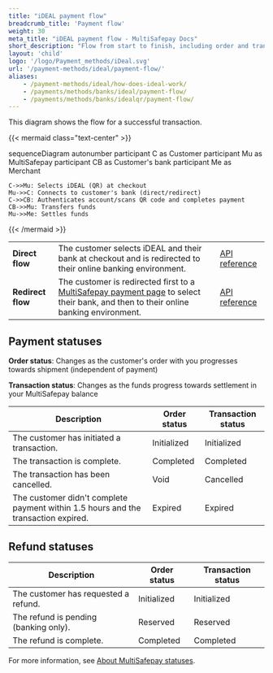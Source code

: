 ```yaml
---
title: "iDEAL payment flow"
breadcrumb_title: 'Payment flow'
weight: 30
meta_title: "iDEAL payment flow - MultiSafepay Docs"
short_description: "Flow from start to finish, including order and transaction status changes"
layout: 'child'
logo: '/logo/Payment_methods/iDeal.svg'
url: '/payment-methods/ideal/payment-flow/'
aliases: 
    - /payment-methods/ideal/how-does-ideal-work/
    - /payments/methods/banks/ideal/payment-flow/
    - /payments/methods/banks/idealqr/payment-flow/
---
```

This diagram shows the flow for a successful transaction.

{{< mermaid class="text-center" >}}

sequenceDiagram
    autonumber
    participant C as Customer
    participant Mu as MultiSafepay
    participant CB as Customer's bank
    participant Me as Merchant

    C->>Mu: Selects iDEAL (QR) at checkout
    Mu->>C: Connects to customer's bank (direct/redirect)
    C->>CB: Authenticates account/scans QR code and completes payment
    CB->>Mu: Transfers funds 
    Mu->>Me: Settles funds

{{< /mermaid >}}
&nbsp;  

|  |  |  |
|---|---|---|
| **Direct flow** | The customer selects iDEAL and their bank at checkout and is redirected to their online banking environment. | [API reference](/api/#ideal---direct) |
| **Redirect flow** | The customer is redirected first to a [MultiSafepay payment page](/payment-pages/) to select their bank, and then to their online banking environment. | [API reference](/api/#ideal---redirect) |

## Payment statuses

**Order status**: Changes as the customer's order with you progresses towards shipment (independent of payment)

**Transaction status**: Changes as the funds progress towards settlement in your MultiSafepay balance

| Description | Order status | Transaction status |
|---|---|---|
| The customer has initiated a transaction. | Initialized | Initialized |
| The transaction is complete. | Completed | Completed |
| The transaction has been cancelled. | Void   | Cancelled   |
| The customer didn't complete payment within 1.5 hours and the transaction expired. | Expired | Expired |

## Refund statuses

| Description | Order status | Transaction status |
|---|---|---|
| The customer has requested a refund. | Initialized | Initialized |
| The refund is pending (banking only).  | Reserved | Reserved |
| The refund is complete. | Completed | Completed |

For more information, see [About MultiSafepay statuses](/payments/multisafepay-statuses/).